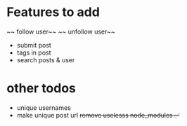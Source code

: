 # Features to add

~~ follow user~~
~~ unfollow user~~

- submit post
- tags in post
- search posts & user

# other todos

- unique usernames
- make unique post url
  ~~remove uselesss node_modules ✅~~
